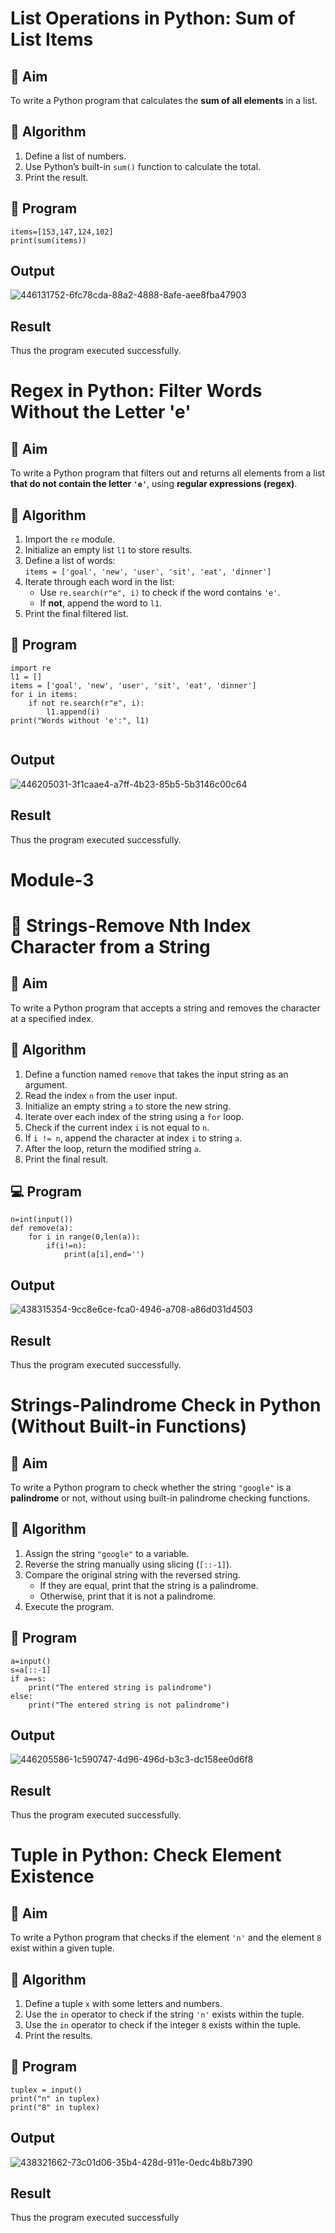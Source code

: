 # List Operations in Python: Sum of List Items

## 🎯 Aim
To write a Python program that calculates the **sum of all elements** in a list.

## 🧠 Algorithm
1. Define a list of numbers.
2. Use Python’s built-in `sum()` function to calculate the total.
3. Print the result.

## 🧾 Program
~~~
items=[153,147,124,102]
print(sum(items))
~~~

## Output
![446131752-6fc78cda-88a2-4888-8afe-aee8fba47903](https://github.com/user-attachments/assets/a1411adc-e797-437a-b980-dac875eea678)

## Result
Thus the program executed successfully.


# Regex in Python: Filter Words Without the Letter 'e'

## 🎯 Aim
To write a Python program that filters out and returns all elements from a list **that do not contain the letter `'e'`**, using **regular expressions (regex)**.

## 🧠 Algorithm
1. Import the `re` module.
2. Initialize an empty list `l1` to store results.
3. Define a list of words:  
   `items = ['goal', 'new', 'user', 'sit', 'eat', 'dinner']`
4. Iterate through each word in the list:
   - Use `re.search(r"e", i)` to check if the word contains `'e'`.
   - If **not**, append the word to `l1`.
5. Print the final filtered list.

## 🧾 Program
~~~
import re
l1 = []
items = ['goal', 'new', 'user', 'sit', 'eat', 'dinner']
for i in items:
    if not re.search(r"e", i):
        l1.append(i)
print("Words without 'e':", l1)


~~~
## Output
![446205031-3f1caae4-a7ff-4b23-85b5-5b3146c00c64](https://github.com/user-attachments/assets/2c27739b-04d7-4a84-a63e-0e6dc0039d38)

## Result
Thus the program executed successfully.


# Module-3
# 🧹 Strings-Remove Nth Index Character from a String

## 🎯 Aim
To write a Python program that accepts a string and removes the character at a specified index.

## 🧠 Algorithm
1. Define a function named `remove` that takes the input string as an argument.
2. Read the index `n` from the user input.
3. Initialize an empty string `a` to store the new string.
4. Iterate over each index of the string using a `for` loop.
5. Check if the current index `i` is not equal to `n`.
6. If `i != n`, append the character at index `i` to string `a`.
7. After the loop, return the modified string `a`.
8. Print the final result.

## 💻 Program
~~~
n=int(input())
def remove(a):
    for i in range(0,len(a)):
        if(i!=n):
            print(a[i],end='')
~~~

## Output
![438315354-9cc8e6ce-fca0-4946-a708-a86d031d4503](https://github.com/user-attachments/assets/f197975a-fcf2-4c14-ba36-a4a2832c4624)

## Result
Thus the program executed successfully.


# Strings-Palindrome Check in Python (Without Built-in Functions)

## 🎯 Aim
To write a Python program to check whether the string `"google"` is a **palindrome** or not, without using built-in palindrome checking functions.

## 🧠 Algorithm
1. Assign the string `"google"` to a variable.
2. Reverse the string manually using slicing (`[::-1]`).
3. Compare the original string with the reversed string.
   - If they are equal, print that the string is a palindrome.
   - Otherwise, print that it is not a palindrome.
4. Execute the program.

## 🧾 Program
~~~
a=input()
s=a[::-1]
if a==s:
    print("The entered string is palindrome")
else:
    print("The entered string is not palindrome")
~~~
## Output
![446205586-1c590747-4d96-496d-b3c3-dc158ee0d6f8](https://github.com/user-attachments/assets/451b84f1-7481-4bd3-9bae-697c4d220fed)

## Result
Thus the program executed successfully.


# Tuple in Python: Check Element Existence

## 🎯 Aim
To write a Python program that checks if the element `'n'` and the element `8` exist within a given tuple.

## 🧠 Algorithm
1. Define a tuple `x` with some letters and numbers.
2. Use the `in` operator to check if the string `'n'` exists within the tuple.
3. Use the `in` operator to check if the integer `8` exists within the tuple.
4. Print the results.

## 🧾 Program
~~~
tuplex = input()
print("n" in tuplex)
print("8" in tuplex)
~~~
## Output
![438321662-73c01d06-35b4-428d-911e-0edc4b8b7390](https://github.com/user-attachments/assets/68473f0d-c23a-4c94-8304-b371400594ce)

## Result
Thus the program executed successfully
